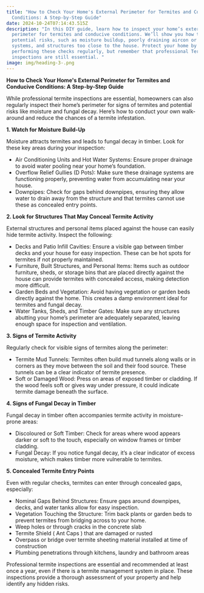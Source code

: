 ```yaml
---
title: "How to Check Your Home's External Perimeter for Termites and Conducive
  Conditions: A Step-by-Step Guide"
date: 2024-10-24T07:14:43.515Z
description: "In this DIY guide, learn how to inspect your home’s external
  perimeter for termites and conducive conditions. We’ll show you how to spot
  potential risks, such as moisture buildup, poorly draining aircon or hot water
  systems, and structures too close to the house. Protect your home by
  performing these checks regularly, but remember that professional Termite
  inspections are still essential. "
image: img/heading-3-.png
---
```



**How to Check Your Home's External Perimeter for Termites and Conducive Conditions: A Step-by-Step Guide**

While professional termite inspections are essential, homeowners can also regularly inspect their home’s perimeter for signs of termites and potential risks like moisture and fungal decay. Here’s how to conduct your own walk-around and reduce the chances of a termite infestation.

**1. Watch for Moisture Build-Up**

Moisture attracts termites and leads to fungal decay in timber. Look for these key areas during your inspection:

* Air Conditioning Units and Hot Water Systems: Ensure proper drainage to avoid water pooling near your home’s foundation.
* Overflow Relief Gullies (D Pots): Make sure these drainage systems are functioning properly, preventing water from accumulating near your house.
* Downpipes: Check for gaps behind downpipes, ensuring they allow water to drain away from the structure and that termites cannot use these as concealed entry points.

**2. Look for Structures That May Conceal Termite Activity**

External structures and personal items placed against the house can easily hide termite activity. Inspect the following:

* Decks and Patio Infill Cavities: Ensure a visible gap between timber decks and your house for easy inspection. These can be hot spots for termites if not properly maintained.
* Furniture, Built Structures, and Personal Items: Items such as outdoor furniture, sheds, or storage bins that are placed directly against the house can provide termites with concealed access, making detection more difficult.
* Garden Beds and Vegetation: Avoid having vegetation or garden beds directly against the home. This creates a damp environment ideal for termites and fungal decay.
* Water Tanks, Sheds, and Timber Gates: Make sure any structures abutting your home’s perimeter are adequately separated, leaving enough space for inspection and ventilation.

**3. Signs of Termite Activity**

Regularly check for visible signs of termites along the perimeter:

* Termite Mud Tunnels: Termites often build mud tunnels along walls or in corners as they move between the soil and their food source. These tunnels can be a clear indicator of termite presence.
* Soft or Damaged Wood: Press on areas of exposed timber or cladding. If the wood feels soft or gives way under pressure, it could indicate termite damage beneath the surface.

**4. Signs of Fungal Decay in Timber**

Fungal decay in timber often accompanies termite activity in moisture-prone areas:

* Discoloured or Soft Timber: Check for areas where wood appears darker or soft to the touch, especially on window frames or timber cladding.
* Fungal Decay: If you notice fungal decay, it’s a clear indicator of excess moisture, which makes timber more vulnerable to termites.

**5. Concealed Termite Entry Points**

Even with regular checks, termites can enter through concealed gaps, especially:

* Nominal Gaps Behind Structures: Ensure gaps around downpipes, decks, and water tanks allow for easy inspection.
* Vegetation Touching the Structure: Trim back plants or garden beds to prevent termites from bridging across to your home.
* Weep holes or through cracks in the concrete slab
* Termite Shield ( Ant Caps ) that are damaged or rusted
* Overpass or bridge over termite sheeting material installed at time of construction
* Plumbing penetrations through kitchens, laundry and bathroom areas

Professional termite inspections are essential and recommended at least once a year, even if there is a termite management system in place. These inspections provide a thorough assessment of your property and help identify any hidden risks.